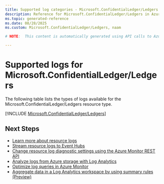 ```yaml
---
title: Supported log categories - Microsoft.ConfidentialLedger/Ledgers
description: Reference for Microsoft.ConfidentialLedger/Ledgers in Azure Monitor Logs.
ms.topic: generated-reference
ms.date: 08/28/2025
ms.custom: Microsoft.ConfidentialLedger/Ledgers, naam

# NOTE:  This content is automatically generated using API calls to Azure. Any edits made on these files will be overwritten in the next run of the script. 

---
```





# Supported logs for Microsoft.ConfidentialLedger/Ledgers  
The following table lists the types of logs available for the Microsoft.ConfidentialLedger/Ledgers resource type.
  

  
[!INCLUDE [Microsoft.ConfidentialLedger/Ledgers](~/reusable-content/ce-skilling/azure/includes/azure-monitor/reference/logs/microsoft-confidentialledger-ledgers-logs-include.md)]  
  

## Next Steps

* [Learn more about resource logs](/azure/azure-monitor/essentials/platform-logs-overview)
* [Stream resource logs to Event Hubs](/azure/azure-monitor/essentials/resource-logs#send-to-azure-event-hubs)
* [Change resource log diagnostic settings using the Azure Monitor REST API](/rest/api/monitor/diagnosticsettings)
* [Analyze logs from Azure storage with Log Analytics](/azure/azure-monitor/essentials/resource-logs#send-to-log-analytics-workspace)
* [Optimize log queries in Azure Monitor](/azure/azure-monitor/logs/query-optimization)
* [Aggregate data in a Log Analytics workspace by using summary rules (Preview)](/azure/azure-monitor/logs/summary-rules)